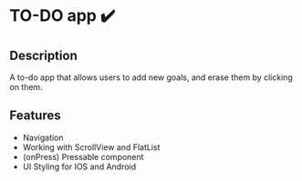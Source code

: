 # TO-DO app ✔️

## Description

A to-do app that allows users to add new goals, and erase them by clicking on them.

## Features

- Navigation
- Working with ScrollView and FlatList
- (onPress) Pressable component
- UI Styling for IOS and Android
